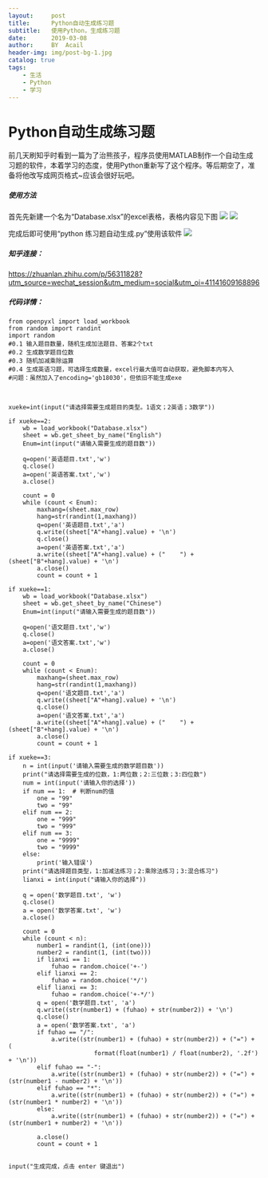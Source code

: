 ```yaml
---
layout:     post
title:      Python自动生成练习题
subtitle:   使用Python，生成练习题
date:       2019-03-08
author:     BY  Acail
header-img: img/post-bg-1.jpg
catalog: true
tags:	
    - 生活
    - Python
    - 学习
---
```


# Python自动生成练习题

  前几天刷知乎时看到一篇为了治熊孩子，程序员使用MATLAB制作一个自动生成习题的软件，本着学习的态度，使用Python重新写了这个程序。等后期空了，准备将他改写成网页格式~应该会很好玩吧。



##### 使用方法
首先先新建一个名为“Database.xlsx”的excel表格，表格内容见下图
![](https://ws4.sinaimg.cn/large/006Xmmmgly1g1f4i5zak1j30qp0jo78d.jpg)
![](https://ws4.sinaimg.cn/large/006Xmmmgly1g1f4i8phd8j30oz0jqafd.jpg)

完成后即可使用“python 练习题自动生成.py”使用该软件
![](https://ws2.sinaimg.cn/large/006Xmmmgly1g1f4da10qug30tq0i4kjl.gif)

##### 知乎连接：
https://zhuanlan.zhihu.com/p/56311828?utm_source=wechat_session&utm_medium=social&utm_oi=41141609168896


##### 代码详情：
```
from openpyxl import load_workbook
from random import randint
import random
#0.1 输入题目数量，随机生成加法题目、答案2个txt
#0.2 生成数学题目位数
#0.3 随机加减乘除运算
#0.4 生成英语习题，可选择生成数量，excel行最大值可自动获取，避免脚本内写入
#问题：虽然加入了encoding='gb18030'，但依旧不能生成exe



xueke=int(input("请选择需要生成题目的类型。1语文；2英语；3数学"))

if xueke==2:
    wb = load_workbook("Database.xlsx")
    sheet = wb.get_sheet_by_name("English")
    Enum=int(input("请输入需要生成的题目数"))

    q=open('英语题目.txt','w')
    q.close()
    a=open('英语答案.txt','w')
    a.close()

    count = 0
    while (count < Enum):
        maxhang=(sheet.max_row)
        hang=str(randint(1,maxhang))
        q=open('英语题目.txt','a')
        q.write((sheet["A"+hang].value) + '\n')
        q.close()
        a=open('英语答案.txt','a')
        a.write((sheet["A"+hang].value) + ("    ") + (sheet["B"+hang].value) + '\n')
        a.close()
        count = count + 1

if xueke==1:
    wb = load_workbook("Database.xlsx")
    sheet = wb.get_sheet_by_name("Chinese")
    Enum=int(input("请输入需要生成的题目数"))

    q=open('语文题目.txt','w')
    q.close()
    a=open('语文答案.txt','w')
    a.close()

    count = 0
    while (count < Enum):
        maxhang=(sheet.max_row)
        hang=str(randint(1,maxhang))
        q=open('语文题目.txt','a')
        q.write((sheet["A"+hang].value) + '\n')
        q.close()
        a=open('语文答案.txt','a')
        a.write((sheet["A"+hang].value) + ("    ") + (sheet["B"+hang].value) + '\n')
        a.close()
        count = count + 1

if xueke==3:
    n = int(input('请输入需要生成的数学题目数'))
    print("请选择需要生成的位数，1:两位数；2:三位数；3:四位数")
    num = int(input('请输入你的选择'))
    if num == 1:  # 判断num的值
        one = "99"
        two = "99"
    elif num == 2:
        one = "999"
        two = "999"
    elif num == 3:
        one = "9999"
        two = "9999"
    else:
        print('输入错误')
    print("请选择题目类型，1:加减法练习；2:乘除法练习；3:混合练习")
    lianxi = int(input("请输入你的选择"))

    q = open('数学题目.txt', 'w')
    q.close()
    a = open('数学答案.txt', 'w')
    a.close()

    count = 0
    while (count < n):
        number1 = randint(1, (int(one)))
        number2 = randint(1, (int(two)))
        if lianxi == 1:
            fuhao = random.choice('+-')
        elif lianxi == 2:
            fuhao = random.choice('*/')
        elif lianxi == 3:
            fuhao = random.choice('+-*/')
        q = open('数学题目.txt', 'a')
        q.write((str(number1) + (fuhao) + str(number2)) + '\n')
        q.close()
        a = open('数学答案.txt', 'a')
        if fuhao == "/":
            a.write((str(number1) + (fuhao) + str(number2)) + ("=") + (
                        format(float(number1) / float(number2), '.2f') + '\n'))
        elif fuhao == "-":
            a.write((str(number1) + (fuhao) + str(number2)) + ("=") + (str(number1 - number2) + '\n'))
        elif fuhao == "*":
            a.write((str(number1) + (fuhao) + str(number2)) + ("=") + (str(number1 * number2) + '\n'))
        else:
            a.write((str(number1) + (fuhao) + str(number2)) + ("=") + (str(number1 + number2) + '\n'))

        a.close()
        count = count + 1


input("生成完成，点击 enter 键退出")
```